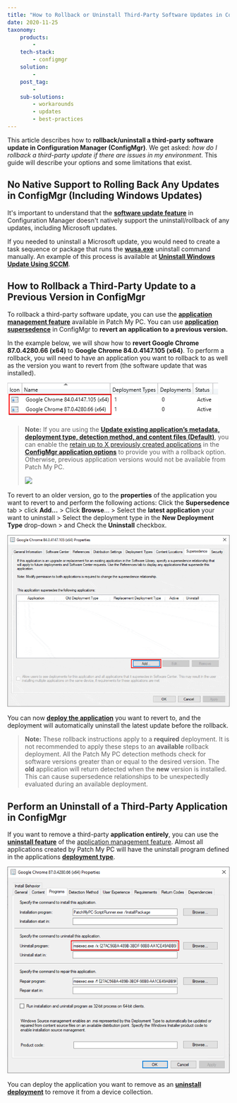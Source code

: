 ```yaml
---
title: "How to Rollback or Uninstall Third-Party Software Updates in ConfigMgr"
date: 2020-11-25
taxonomy:
    products:
        - 
    tech-stack:
        - configmgr
    solution:
        - 
    post_tag:
        - 
    sub-solutions:
        - workarounds
        - updates
        - best-practices
---
```


This article describes how to **rollback/uninstall a third-party software update in Configuration Manager (ConfigMgr)**. We get asked: _how do I rollback a third-party update if there are issues in my environment_. This guide will describe your options and some limitations that exist.

## No Native Support to Rolling Back Any Updates in ConfigMgr (Including Windows Updates)

It's important to understand that the **[software update feature](https://docs.microsoft.com/en-us/mem/configmgr/sum/deploy-use/deploy-software-updates)** in Configuration Manager doesn't natively support the uninstall/rollback of any updates, including Microsoft updates.

If you needed to uninstall a Microsoft update, you would need to create a task sequence or package that runs the **[wusa.exe](https://support.microsoft.com/en-us/help/934307/description-of-the-windows-update-standalone-installer-in-windows)** uninstall command manually. An example of this process is available at **[Uninstall Windows Update Using SCCM](https://systemcenterdudes.com/sccm-uninstall-windows-update/)**.

## How to Rollback a Third-Party Update to a Previous Version in ConfigMgr

To rollback a third-party software update, you can use the **[application management feature](/automating-application-packaging-in-microsoft-sccm)** available in Patch My PC. You can use **[application supersedence](https://docs.microsoft.com/en-us/mem/configmgr/apps/deploy-use/revise-and-supersede-applications#application-supersedence)** in ConfigMgr to **revert an application to a previous version.**

In the example below, we will show how to **revert Google Chrome 87.0.4280.66 (x64)** to **Google Chrome 84.0.4147.105 (x64)**. To perform a rollback, you will need to have an application you want to rollback to as well as the version you want to revert from (the software update that was installed).

![Multiple Google Chrome Versions to Rollback Third-Party Update in SCCM](/_images/Multiple-Google-Chrome-Versions-to-Rollback-Third-Party-Update-in-SCCM.png "Multiple Google Chrome Versions to Rollback Third-Party Update in SCCM")

> **Note:** If you are using the **[Update existing application’s metadata, deployment type, detection method, and content files (Default)](https://patchmypc.com/base-install-update-options-explained#topic1)**, you can enable the [retain up to X previously created applications](https://patchmypc.com/base-install-update-options-explained#topic3) in the **[ConfigMgr application options](https://patchmypc.com/base-install-update-options-explained)** to provide you with a rollback option. Otherwise, previous application versions would not be available from Patch My PC.
> 
> ![](/_images/Rollback-1-2.png)

To revert to an older version, go to the **properties** of the application you want to revert to and perform the following actions: Click the **Supersedence** tab > click **Add...** > Click **Browse**... > Select the **latest application** your want to uninstall > Select the deployment type in the **New Deployment Type** drop-down > and Check the **Uninstall** checkbox.

![Supersede Application for Third-Party Update Rollback in SCCM](/_images/Supercede-Application-for-Third-Party-Update-Rollback-in-SCCM.gif "Supersede Application for Third-Party Update Rollback in SCCM")

You can now **[deploy the application](https://docs.microsoft.com/en-us/mem/configmgr/apps/deploy-use/deploy-applications)** you want to revert to, and the deployment will automatically uninstall the latest update before the rollback.

> **Note:** These rollback instructions apply to a **required** deployment. It is not recommended to apply these steps to an **available** rollback deployment. All the Patch My PC detection methods check for software versions greater than or equal to the desired version. The **old** application will return detected when the **new** version is installed. This can cause supersedence relationships to be unexpectedly evaluated during an available deployment. 

## Perform an Uninstall of a Third-Party Application in ConfigMgr

If you want to remove a third-party **application entirely**, you can use the **[uninstall feature](https://docs.microsoft.com/en-us/mem/configmgr/apps/deploy-use/uninstall-applications#uninstall-an-application)** of the [application management feature](https://docs.microsoft.com/en-us/mem/configmgr/apps/understand/introduction-to-application-management). Almost all applications created by Patch My PC will have the uninstall program defined in the applications **[deployment type](https://docs.microsoft.com/en-us/mem/configmgr/apps/deploy-use/create-applications#bkmk_create-dt)**.

![Uninstall Program for SCCM Application Deployment Type](/_images/Uninstall-Program-for-SCCM-Application-Deployment-Type.png "Uninstall Program for SCCM Application Deployment Type")

You can deploy the application you want to remove as an **[uninstall deployment](https://docs.microsoft.com/en-us/mem/configmgr/apps/deploy-use/deploy-applications#bkmk_deploy-settings)** to remove it from a device collection.